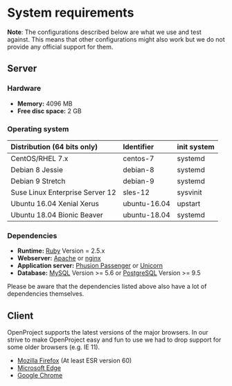# System requirements

__Note__: The configurations described below are what we use and test against.
This means that other configurations might also work but we do not
provide any official support for them.

## Server

### Hardware

* __Memory:__ 4096 MB
* __Free disc space:__ 2 GB

### Operating system

| Distribution (64 bits only)     | Identifier   | init system |
| :------------------------------ | :----------- | :---------- |
| CentOS/RHEL 7.x                 | centos-7     | systemd     |
| Debian 8 Jessie                 | debian-8     | systemd     |
| Debian 9 Stretch                | debian-9     | systemd     |
| Suse Linux Enterprise Server 12 | sles-12      | sysvinit    |
| Ubuntu 16.04 Xenial Xerus       | ubuntu-16.04 | upstart     |
| Ubuntu 18.04 Bionic Beaver      | ubuntu-18.04 | systemd     |


### Dependencies

* __Runtime:__ [Ruby](https://www.ruby-lang.org/en/) Version = 2.5.x
* __Webserver:__ [Apache](http://httpd.apache.org/)
  or [nginx](http://nginx.org/en/docs/)
* __Application server:__ [Phusion Passenger](https://www.phusionpassenger.com/)
  or [Unicorn](http://unicorn.bogomips.org/)
* __Database:__ [MySQL](https://www.mysql.com/) Version >= 5.6
  or [PostgreSQL](http://www.postgresql.org/) Version >= 9.5

Please be aware that the dependencies listed above also have a lot of
dependencies themselves.

## Client

OpenProject supports the latest versions of the major browsers. In our
strive to make OpenProject easy and fun to use we had to drop support
for some older browsers (e.g. IE 11).

* [Mozilla Firefox](https://www.mozilla.org/en-US/firefox/products/) (At least ESR version 60)
* [Microsoft Edge](https://www.microsoft.com/de-de/windows/microsoft-edge)
* [Google Chrome](https://www.google.com/chrome/browser/desktop/)
